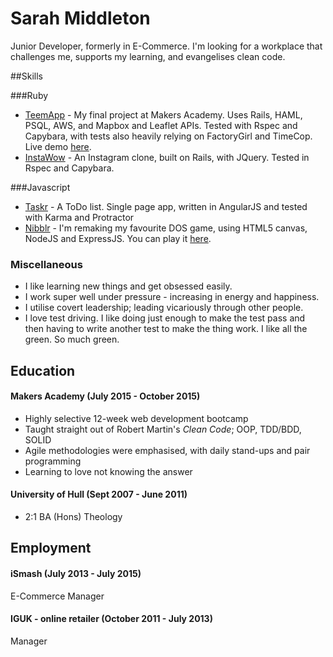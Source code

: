 # Sarah Middleton
  Junior Developer, formerly in E-Commerce. I'm looking for a workplace that challenges me, supports my learning, and evangelises clean code.

##Skills

###Ruby
- [TeemApp](https://github.com/tealpaintedduck/final_project) - My final project at Makers Academy. Uses Rails, HAML, PSQL, AWS, and Mapbox and Leaflet APIs. Tested with Rspec and Capybara, with tests also heavily relying on FactoryGirl and TimeCop. Live demo [here](https://teemapp.herokuapp.com).
- [InstaWow](https://github.com/tealpaintedduck/instagram-challenge) - An Instagram clone, built on Rails, with JQuery. Tested in Rspec and Capybara.

###Javascript
- [Taskr](https://github.com/tealpaintedduck/todo_challenge) - A ToDo list. Single page app, written in AngularJS and tested with Karma and Protractor
- [Nibblr](https://github.com/tealpaintedduck/nibbles) - I'm remaking my favourite DOS game, using HTML5 canvas, NodeJS and ExpressJS. You can play it [here](https://nibblr.herokuapp.com).

### Miscellaneous
  - I like learning new things and get obsessed easily.
  - I work super well under pressure - increasing in energy and happiness.
  - I utilise covert leadership; leading vicariously through other people.
  - I love test driving. I like doing just enough to make the test pass and then having to write another test to make the thing work. I like all the green. So much green.

## Education
#### Makers Academy (July 2015 - October 2015)
  - Highly selective 12-week web development bootcamp
  - Taught straight out of Robert Martin's *Clean Code*; OOP, TDD/BDD, SOLID
  - Agile methodologies were emphasised, with daily stand-ups and pair programming
  - Learning to love not knowing the answer

#### University of Hull (Sept 2007 - June 2011)
 - 2:1 BA (Hons) Theology

## Employment
#### iSmash (July 2013 - July 2015)
E-Commerce Manager

#### IGUK - online retailer (October 2011 - July 2013)
Manager
